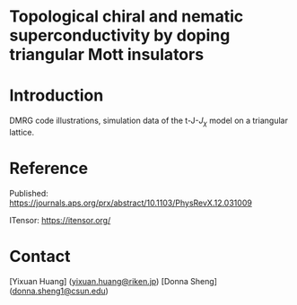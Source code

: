 # Topological chiral and nematic superconductivity by doping triangular Mott insulators

# Introduction
DMRG code illustrations, simulation data of the t-J-$J_{\chi }$ model on a triangular lattice.

# Reference
Published: https://journals.aps.org/prx/abstract/10.1103/PhysRevX.12.031009

ITensor: https://itensor.org/


# Contact
[Yixuan Huang] (yixuan.huang@riken.jp)
[Donna Sheng] (donna.sheng1@csun.edu)
